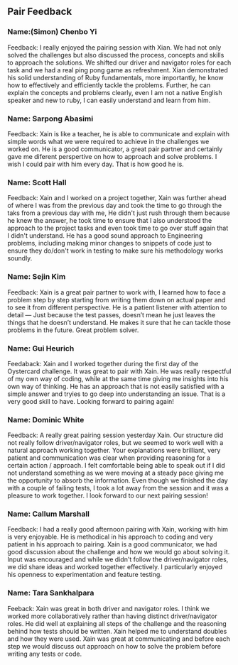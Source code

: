 ## Pair Feedback

### Name:(Simon) Chenbo Yi

Feedback: I really enjoyed the pairing session with Xian. We had not only solved the challenges but also discussed the process, concepts and skills to approach the solutions. We shifted our driver and navigator roles for each task and we had a real ping pong game as refreshment. Xian demonstrated his solid understanding of Ruby fundamentals, more importantly, he know how to effectively and efficiently tackle the problems. Further, he can explain the concepts and problems clearly,  even I am not a native English speaker and new to ruby, I can easily understand and learn from him.         


### Name: Sarpong Abasimi

Feedback: Xain is like a teacher, he is able to communicate and explain with simple words what we were required to achieve in the challenges we worked on. He is a good communicator, a great pair partner and certainly gave me diferent perspertive on how to approach and solve problems. I wish I could pair with him every day. That is how good he is.

### Name: Scott Hall

Feedback: Xain and I worked on a project together, Xain was further ahead of where I was from the previous day and took the time to go through the taks from a previous day with me, He didn't just rush through them because he knew the answer, he took time to ensure that I also understood the approach to the project tasks and even took time to go over stuff again that I didn't understand. He has a good sound approach to Engineering problems, including making minor changes to snippets of code just to ensure they do/don't work in testing to make sure his methodology works soundly.

### Name: Sejin Kim

Feedback: Xain is a great pair partner to work with, I learned how to face a problem step by step starting from writing them down on actual paper and to see it from different perspective. He is a patient listener with attention to detail — Just because the test passes, doesn’t mean he just leaves the things that he doesn’t understand. He makes it sure that he can tackle those problems in the future. Great problem solver.

### Name: Gui Heurich

Feedaback: Xain and I worked together during the first day of the Oystercard challenge. It was great to pair with Xain. He was really respectful of my own way of coding, while at the same time giving me insights into his own way of thinking. He has an approach that is not easily satisfied with a simple answer and tryies to go deep into understanding an issue. That is a very good skill to have. Looking forward to pairing again!

### Name: Dominic White

Feedback: A really great pairing session yesterday Xain. Our structure did not really follow driver/navigator roles, but we seemed to work well with a natural approach working together. Your explanations were brilliant, very patient and communication was clear when providing reasoning for a certain action / approach. I felt comfortable being able to speak out if I did not understand something as we were moving at a steady pace giving me the opportunity to absorb the information. Even though we finished the day with a couple of failing tests, I took a lot away from the session and it was a pleasure to work together. I look forward to our next pairing session!

### Name: Callum Marshall

Feedback: I had a really good afternoon pairing with Xain, working with him is very enjoyable. He is methodical in his approach to coding and very patient in his approach to pairing. Xain is a good communicator, we had good discussion about the challenge and how we would go about solving it. Input was encouraged and while we didn't follow the driver/navigator roles, we did share ideas and worked together effectively. I particularly enjoyed his openness to experimentation and feature testing.

### Name: Tara Sankhalpara

Feeback: Xain was great in both driver and navigator roles. I think we worked more collaboratively rather than having distinct driver/navigator roles. He did well at explaining all steps of the challenge and the reasoning behind how tests should be written. Xain helped me to understand doubles and how they were used. Xain was great at communicating and before each step we would discuss out approach on how to solve the problem before writing any tests or code.
